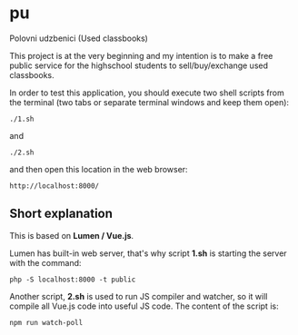 # pu
Polovni udzbenici (Used classbooks)

This project is at the very beginning and my intention is to make a free public service for the highschool students to sell/buy/exchange used classbooks.

In order to test this application, you should execute two shell scripts from the terminal (two tabs or separate terminal windows and keep them open):

```
./1.sh
```

and

```
./2.sh
```

and then open this location in the web browser:

```
http://localhost:8000/
```

## Short explanation
This is based on **Lumen / Vue.js**.

Lumen has built-in web server, that's why script **1.sh** is starting the server with the command:

```
php -S localhost:8000 -t public
```

Another script, **2.sh** is used to run JS compiler and watcher, so it will compile all Vue.js code into useful JS code. The content of the script is:

```
npm run watch-poll
```
